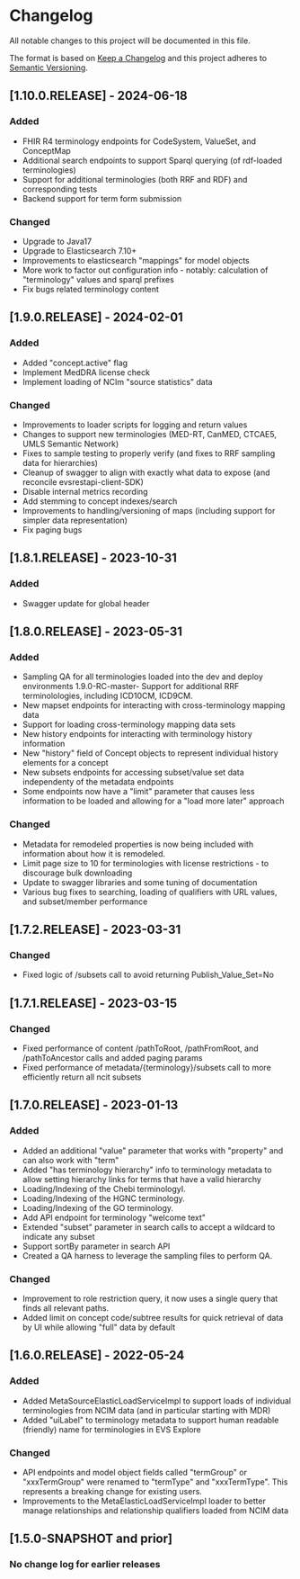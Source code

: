 # Changelog
All notable changes to this project will be documented in this file.

The format is based on [Keep a Changelog](http://keepachangelog.com/en/1.0.0/)
and this project adheres to [Semantic Versioning](http://semver.org/spec/v2.0.0.html).

## [1.10.0.RELEASE] - 2024-06-18
### Added
- FHIR R4 terminology endpoints for CodeSystem, ValueSet, and ConceptMap
- Additional search endpoints to support Sparql querying (of rdf-loaded terminologies)
- Support for additional terminologies (both RRF and RDF) and corresponding tests
- Backend support for term form submission
### Changed
- Upgrade to Java17
- Upgrade to Elasticsearch 7.10+
- Improvements to elasticsearch "mappings" for model objects
- More work to factor out configuration info - notably: calculation of "terminology" values and sparql prefixes
- Fix bugs related terminology content

## [1.9.0.RELEASE] - 2024-02-01
### Added
- Added "concept.active" flag
- Implement MedDRA license check
- Implement loading of NCIm "source statistics" data
### Changed
- Improvements to loader scripts for logging and return values
- Changes to support new terminologies (MED-RT, CanMED, CTCAE5, UMLS Semantic Network)
- Fixes to sample testing to properly verify (and fixes to RRF sampling data for hierarchies)
- Cleanup of swagger to align with exactly what data to expose (and reconcile evsrestapi-client-SDK)
- Disable internal metrics recording
- Add stemming to concept indexes/search
- Improvements to handling/versioning of maps (including support for simpler data representation)
- Fix paging bugs

## [1.8.1.RELEASE] - 2023-10-31
### Added
- Swagger update for global header

## [1.8.0.RELEASE] - 2023-05-31
### Added
- Sampling QA for all terminologies loaded into the dev and deploy environments
1.9.0-RC-master- Support for additional RRF terminolologies, including ICD10CM, ICD9CM.
- New mapset endpoints for interacting with cross-terminology mapping data
- Support for loading cross-terminology mapping data sets
- New history endpoints for interacting with terminology history information
- New "history" field of Concept objects to represent individual history elements for a concept
- New subsets endpoints for accessing subset/value set data independenty of the metadata endpoints
- Some endpoints now have a "limit" parameter that causes less information to be loaded and allowing for a "load more later" approach
### Changed
- Metadata for remodeled properties is now being included with information about how it is remodeled.
- Limit page size to 10 for terminologies with license restrictions - to discourage bulk downloading
- Update to swagger libraries and some tuning of documentation
- Various bug fixes to searching, loading of qualifiers with URL values, and subset/member performance

## [1.7.2.RELEASE] - 2023-03-31
### Changed
- Fixed logic of /subsets call to avoid returning Publish_Value_Set=No

## [1.7.1.RELEASE] - 2023-03-15
### Changed
- Fixed performance of content /pathToRoot, /pathFromRoot, and /pathToAncestor calls and added paging params
- Fixed performance of metadata/{terminology}/subsets call to more efficiently return all ncit subsets

## [1.7.0.RELEASE] - 2023-01-13
### Added
- Added an additional "value" parameter that works with "property" and can also work with "term" 
- Added "has terminology hierarchy" info to terminology metadata to allow setting hierarchy links for terms that have a valid hierarchy
- Loading/Indexing of the Chebi terminologyI.
- Loading/Indexing of the HGNC terminology.
- Loading/Indexing of the GO terminology.
- Add API endpoint for terminology "welcome text"
- Extended "subset" parameter in search calls to accept a wildcard to indicate any subset
- Support sortBy parameter in search API
- Created a QA harness to leverage the sampling files to perform QA.
### Changed
 - Improvement to role restriction query, it now uses a single query that finds all relevant paths.
 - Added limit on concept code/subtree results for quick retrieval of data by UI while allowing "full" data by default

## [1.6.0.RELEASE] - 2022-05-24
### Added
- Added MetaSourceElasticLoadServiceImpl to support loads of individual terminologies from NCIM data (and in particular starting with MDR)
- Added "uiLabel" to terminology metadata to support human readable (friendly) name for terminologies in EVS Explore

### Changed
- API endpoints and model object fields called "termGroup" or "xxxTermGroup" were renamed to "termType" and "xxxTermType". This represents a breaking change for existing users.
- Improvements to the MetaElasticLoadServiceImpl loader to better manage relationships and relationship qualifiers loaded from NCIM data

## [1.5.0-SNAPSHOT and prior]
### No change log for earlier releases
